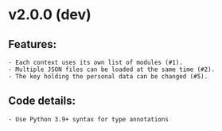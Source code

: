 # v2.0.0 (dev)

## Features:
    - Each context uses its own list of modules (#1).
    - Multiple JSON files can be loaded at the same time (#2).
    - The key holding the personal data can be changed (#5).

## Code details:
    - Use Python 3.9+ syntax for type annotations